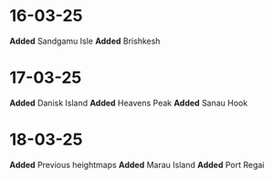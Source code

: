 # 16-03-25
**Added** Sandgamu Isle
**Added** Brishkesh

# 17-03-25
**Added** Danisk Island
**Added** Heavens Peak
**Added** Sanau Hook

# 18-03-25
**Added** Previous heightmaps
**Added** Marau Island
**Added** Port Regai

